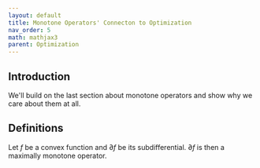 ```yaml
---
layout: default
title: Monotone Operators' Connecton to Optimization
nav_order: 5
math: mathjax3
parent: Optimization
---
```


## Introduction
We'll build on the last section about monotone operators and show why we care about them at all.

## Definitions
Let $f$ be a convex function and $\partial f$ be its subdifferential. $\partial f$ is then a maximally monotone operator.